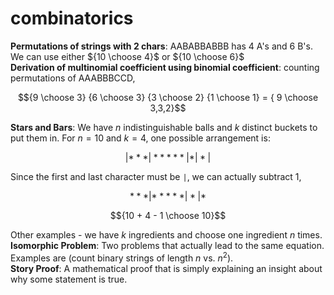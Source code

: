 # combinatorics

**Permutations of strings with 2 chars**: AABABBABBB has $4$ A's and $6$ B's.  We can use either ${10 \choose 4}$ or ${10 \choose 6}$  
**Derivation of multinomial coefficient using binomial coefficient**: counting permutations of AAABBBCCD, 
```math
{9 \choose 3} {6 \choose 3} {3 \choose 2} {1 \choose 1} = { 9 \choose 3,3,2}
```
**Stars and Bars**: We have $n$ indistinguishable balls and $k$ distinct buckets to put them in.  For $n=10$ and $k=4$, one possible arrangement is:
```math
|***|*****|*|*|
```
Since the first and last character must be `|`, we can actually subtract $1$,
```math
***|*****|*|*
```
```math
{10 + 4 - 1 \choose 10}
```
Other examples - we have $k$ ingredients and choose one ingredient $n$ times.  
**Isomorphic Problem**: Two problems that actually lead to the same equation.  Examples are (count binary strings of length $n$ vs. $n^2$).  
**Story Proof**: A mathematical proof that is simply explaining an insight about why some statement is true.  

